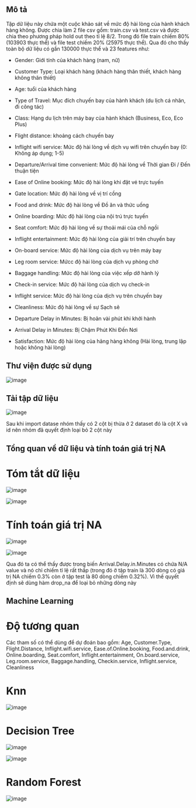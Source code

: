 ## Mô tả

Tập dữ liệu này chứa một cuộc khảo sát về mức độ hài lòng của hành khách hàng không. Được chia làm 2 file csv gồm: train.csv và test.csv và được chia theo phương pháp hold out theo tỉ lệ 8/2. Trong đó file train chiếm 80% (103903 thực thể) và file test chiếm 20% (25975 thực thể). Qua đó cho thấy toàn bộ dữ liệu có gần 130000 thực thể và 23 features như:

-   Gender: Giới tính của khách hàng (nam, nữ)

-   Customer Type: Loại khách hàng (khách hàng thân thiết, khách hàng không thân thiết)

-   Age: tuổi của khách hàng

-   Type of Travel: Mục đích chuyến bay của hành khách (du lịch cá nhân, đi công tác)

-   Class: Hạng du lịch trên máy bay của hành khách (Business, Eco, Eco Plus)

-   Flight distance: khoảng cách chuyến bay

-   Inflight wifi service: Mức độ hài lòng về dịch vụ wifi trên chuyến bay (0: Không áp dụng; 1-5)

-   Departure/Arrival time convenient: Mức độ hài lòng về Thời gian Đi / Đến thuận tiện

-   Ease of Online booking: Mức độ hài lòng khi đặt vé trực tuyến

-   Gate location: Mức độ hài lòng về vị trí cồng

-   Food and drink: Mức độ hài lòng về Đồ ăn và thức uống

-   Online boarding: Mức độ hài lòng của nội trú trực tuyến

-   Seat comfort: Mức độ hài lòng về sự thoải mái của chỗ ngồi

-   Inflight entertainment: Mức độ hài lòng của giải trí trên chuyến bay

-   On-board service: Mức độ hài lòng của dịch vụ trên máy bay

-   Leg room service: Mứcc độ hài lòng của dịch vụ phòng chờ

-   Baggage handling: Mức độ hài lòng của việc xếp dỡ hành lý

-   Check-in service: Mức độ hài lòng của dịch vụ check-in

-   Inflight service: Mức độ hài lòng của dịch vụ trên chuyến bay

-   Cleanliness: Mức độ hài lòng về sự Sạch sẽ

-   Departure Delay in Minutes: Bị hoãn vài phút khi khởi hành

-   Arrival Delay in Minutes: Bị Chậm Phút Khi Đến Nơi

-   Satisfaction: Mức độ hài lòng của hãng hàng không (Hài lòng, trung lập hoặc không hài lòng)

## Thư viện được sử dụng

![image](https://user-images.githubusercontent.com/56602084/172420067-db0e6c8d-c679-4501-a3b2-46daa7e27b85.png)

## Tải tập dữ liệu

![image](https://user-images.githubusercontent.com/56602084/172420306-a3b140ee-1e64-44c9-a0e1-dc86b127d65c.png)

Sau khi import datase nhóm thấy có 2 cột bị thừa ở 2 dataset đó là cột X và id nên nhóm đã quyết định loại bỏ 2 cột này

## Tổng quan về dữ liệu và tính toán giá trị NA

# Tóm tắt dữ liệu

![image](https://user-images.githubusercontent.com/56602084/172420697-97a53e79-29b2-4aff-aced-14588810711c.png)

![image](https://user-images.githubusercontent.com/56602084/172420783-75176c6f-4558-48e2-8b58-ec059ddc541b.png)

# Tính toán giá trị NA

![image](https://user-images.githubusercontent.com/56602084/172421119-aee38c2e-937b-48e7-9119-c581fcb2b784.png)

![image](https://user-images.githubusercontent.com/56602084/172421203-29c24ba3-745c-42bd-ab8d-ed4456a1e12f.png)

Qua đó ta có thể thấy được trong biến Arrival.Delay.in.Minutes có chứa N/A value và nó chỉ chiếm tỉ lệ rất thấp (trong đó ở tập train là 300 dòng có giá trị NA chiếm 0.3% còn ở tập test là 80 dòng chiếm 0.32%). Vì thế quyết định sẽ dùng hàm drop_na để loại bỏ những dòng này

## Machine Learning
# Độ tương quan

Các tham số có thể dùng để dự đoán bao gồm: Age, Customer.Type, Flight.Distance, Inflight.wifi.service, Ease.of.Online.booking, Food.and.drink, Online.boarding, Seat.comfort, Inflight.entertainment, On.board.service, Leg.room.service, Baggage.handling, Checkin.service, Inflight.service, Cleanliness

# Knn

![image](https://user-images.githubusercontent.com/56602084/172421869-df92feb2-53ce-4274-af3e-f3fbc9bb5b8f.png)

# Decision Tree

![image](https://user-images.githubusercontent.com/56602084/172422018-fcd8a21a-9892-4a3e-a1b2-29eabeb00559.png)

![image](https://user-images.githubusercontent.com/56602084/172422064-4a77f316-7027-4bc8-951f-8ac349fa2280.png)

# Random Forest

![image](https://user-images.githubusercontent.com/56602084/172422165-3d0ce0c4-66c1-4787-8e89-a80a7d91a5a9.png)




